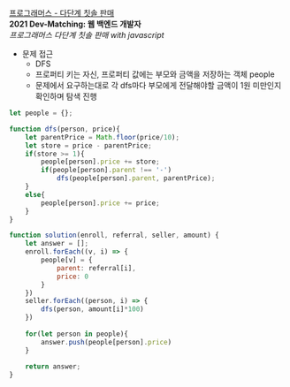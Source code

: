 [프로그래머스 - 다단계 칫솔 판매](https://programmers.co.kr/learn/courses/30/lessons/77486)<br>
**2021 Dev-Matching: 웹 백엔드 개발자**<br>
*프로그래머스 다단계 칫솔 판매 with javascript*

- 문제 접근
    - DFS
    - 프로퍼티 키는 자신, 프로퍼티 값에는 부모와 금액을 저장하는 객체 people
    - 문제에서 요구하는대로 각 dfs마다 부모에게 전달해야할 금액이 1원 미만인지 확인하며 탐색 진행

```javascript
let people = {};

function dfs(person, price){
    let parentPrice = Math.floor(price/10);
    let store = price - parentPrice;
    if(store >= 1){
        people[person].price += store;
        if(people[person].parent !== '-')
            dfs(people[person].parent, parentPrice);
    }
    else{
        people[person].price += price;
    }
}

function solution(enroll, referral, seller, amount) {
    let answer = [];
    enroll.forEach((v, i) => {
        people[v] = {
            parent: referral[i],
            price: 0
        }
    })
    seller.forEach((person, i) => {
        dfs(person, amount[i]*100)
    })
    
    for(let person in people){
        answer.push(people[person].price)
    }
    
    return answer;
}
```